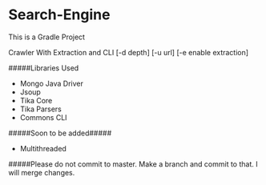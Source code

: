 # Search-Engine 

This is a Gradle Project

Crawler With Extraction and CLI
[-d depth] [-u url] [-e enable extraction]

#####Libraries Used
+ Mongo Java Driver
+ Jsoup
+ Tika Core
+ Tika Parsers 
+ Commons CLI 

#####Soon to be added#####
+ Multithreaded

#####Please do not commit to master. Make a branch and commit to that. I will merge changes. 
